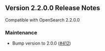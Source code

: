 ## Version 2.2.0.0 Release Notes
Compatible with OpenSearch 2.2.0.0

### Maintenance
* Bump version to 2.0.0 ([#412](https://github.com/opensearch-project/dashboards-reports/pull/412))